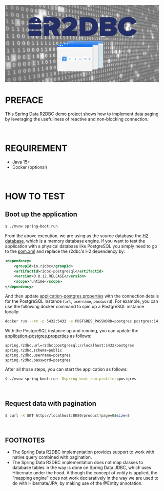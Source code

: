 ![banner](./assets/banner.jpg)
# PREFACE
This Spring Data R2DBC demo project shows how to implement data paging by leveraging the usefullness of reactive and non-blocking connection.

<br>

# REQUIREMENT
- Java 15+
- Docker (optional)

<br>

# HOW TO TEST
## Boot up the application
```bash
$ ./mvnw spring-boot:run
```
From the above execution, we are using as the source database the [H2 database](https://www.h2database.com/html/main.html), which is a memory database engine. If you want to test the application with a physical database like PostgreSQL you simply need to go to the [pom.xml](./pom.xml) and replace the r2dbc's H2 dependency by:
```xml
<dependency>
    <groupId>io.r2dbc</groupId>
    <artifactId>r2dbc-postgresql</artifactId>
    <version>0.8.12.RELEASE</version>
    <scope>runtime</scope>
</dependency>
```
And then update [application-postgres.properties](./src/main/resources/application-postgres.properties) with the connection details for the PostgreSQL instance (`url`, `username`, `password`). For example, you can use the following docker command to spin up a PostgreSQL instance locally:
```bash
docker run --rm -p 5432:5432 -e POSTGRES_PASSWORD=postgres postgres:14-alpine -d postgres
```
With the PostgreSQL instance up and running, you can update the [application-postgres.properties](./src/main/resources/application-postgres.properties) as follows:
```properties
spring.r2dbc.url=r2dbc:postgresql://localhost:5432/postgres
spring.r2dbc.schema=public
spring.r2dbc.username=postgres
spring.r2dbc.password=postgres
```

After all those steps, you can start the application as follows:
```bash
$ ./mvnw spring-boot:run -Dspring-boot.run.profiles=postgres
```

<br>

## Request data with pagination
```bash
$ curl -X GET http://localhost:8080/product?page=0&size=5
```

<br>

## FOOTNOTES
- The Spring Data R2DBC implementation provides support to work with native query combined with pagination.
- The Spring Data R2DBC implementation does not map classes to database tables in the way is done on Spring Data JDBC, which uses Hibernate under the hood. Although the concept of _entity_ is applied, the "mapping engine" does not work declaratively in the way we are used to do with Hibernate/JPA, by making use of the @Entity annotation.
